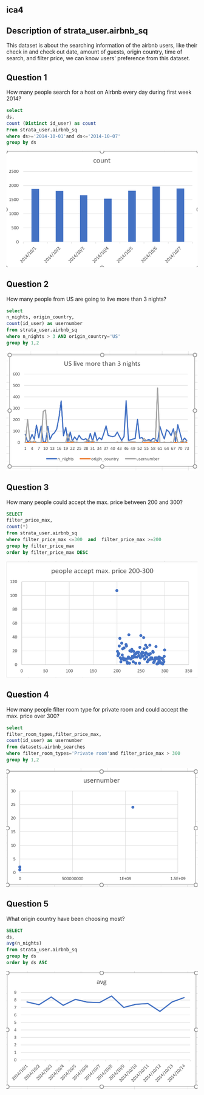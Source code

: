 ## ica4

## Description of strata_user.airbnb_sq
This dataset is about the searching information of the airbnb users, like their check in and check out date, amount of guests, origin country, time of search, and filter price, we can know users' preference from this dataset.

## Question 1
How many people search for a host on Airbnb every day during first week 2014?

```sql
select 
ds,
count (Distinct id_user) as count
From strata_user.airbnb_sq
where ds>='2014-10-01'and ds<='2014-10-07'
group by ds
```

![ica4](visualize/1.PNG)




## Question 2
How many people from US are going to live more than 3 nights?

```sql
select 
n_nights, origin_country,
count(id_user) as usernumber
from strata_user.airbnb_sq
where n_nights > 3 AND origin_country='US'
group by 1,2
```


![ica4](visualize/2.PNG)



## Question 3
How many people could accept the max. price between 200 and 300?

```sql
SELECT
filter_price_max,
count(*)
from strata_user.airbnb_sq
where filter_price_max <=300  and  filter_price_max >=200
group by filter_price_max
order by filter_price_max DESC
```

![ica4](visualize/3.PNG)

## Question 4
How many people filter room type for private room and could accept the max. price over 300?

```sql
select 
filter_room_types,filter_price_max,
count(id_user) as usernumber
from datasets.airbnb_searches
where filter_room_types='Private room'and filter_price_max > 300
group by 1,2
```

![ica4](visualize/4.PNG)

## Question 5
What origin country have been choosing most?

```sql
SELECT
ds,
avg(n_nights)
from strata_user.airbnb_sq
group by ds
order by ds ASC
```

![ica4](visualize/5.PNG)






